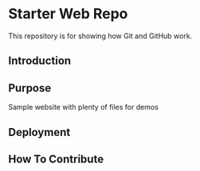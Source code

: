 # Starter Web Repo

This repository is for showing how Git and GitHub work.

## Introduction

## Purpose

Sample website with plenty of files for demos

## Deployment

## How To Contribute